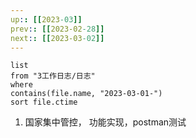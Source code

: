```yaml
---
up:: [[2023-03]]
prev:: [[2023-02-28]]
next:: [[2023-03-02]]
---
```


```dataview
list
from "3工作日志/日志"
where
contains(file.name, "2023-03-01-")
sort file.ctime
```

1. 国家集中管控， 功能实现，postman测试